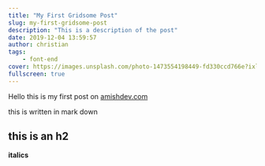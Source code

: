 ```yaml
---
title: "My First Gridsome Post"
slug: my-first-gridsome-post
description: "This is a description of the post"
date: 2019-12-04 13:59:57
author: christian
tags:
    - font-end
cover: https://images.unsplash.com/photo-1473554198449-fd330ccd766e?ixlib=rb-1.2.1&ixid=eyJhcHBfaWQiOjEyMDd9&auto=format&fit=crop&w=1352&q=80
fullscreen: true
---
```


Hello this is my first post on [amishdev.com](https://amishdev.com)

this is written in mark down

## this is an h2

__italics__
